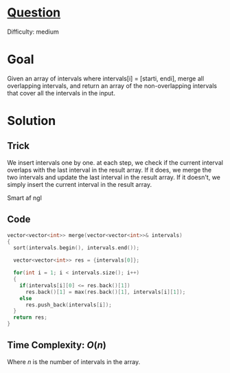 # [Question](https://leetcode.com/problems/merge-intervals/)
Difficulty: medium
# Goal
Given an array of intervals where intervals[i] = [starti, endi], merge all overlapping intervals, and return an array of the non-overlapping intervals that cover all the intervals in the input.
# Solution
## Trick
We insert intervals one by one. at each step, we check if the current interval overlaps with the last interval in the result array. If it does, we merge the two intervals and update the last interval in the result array. If it doesn't, we simply insert the current interval in the result array.

Smart af ngl
## Code
```cpp
vector<vector<int>> merge(vector<vector<int>>& intervals) 
{
  sort(intervals.begin(), intervals.end());

  vector<vector<int>> res = {intervals[0]};

  for(int i = 1; i < intervals.size(); i++)
  {
    if(intervals[i][0] <= res.back()[1])
      res.back()[1] = max(res.back()[1], intervals[i][1]);
    else
      res.push_back(intervals[i]);
  }
  return res;  
}
```
## Time Complexity: $O(n)$
Where $n$ is the number of intervals in the array.